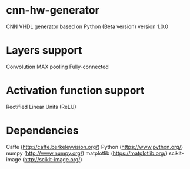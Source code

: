# cnn-hw-generator
CNN VHDL generator based on Python (Beta version) version 1.0.0

# Layers support
  Convolution
  MAX pooling
  Fully-connected
  
# Activation function support
  Rectified Linear Units (ReLU)
  
# Dependencies
  Caffe (http://caffe.berkeleyvision.org/)
  Python (https://www.python.org/)
  numpy (http://www.numpy.org/)
  matplotlib (https://matplotlib.org/)
  scikit-image (http://scikit-image.org/)
